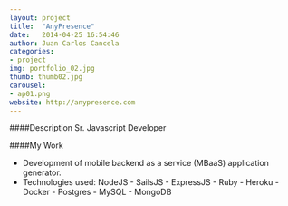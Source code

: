 ```yaml
---
layout: project
title:  "AnyPresence"
date:   2014-04-25 16:54:46
author: Juan Carlos Cancela
categories:
- project
img: portfolio_02.jpg
thumb: thumb02.jpg
carousel:
- ap01.png
website: http://anypresence.com
---
```

####Description
Sr. Javascript Developer

####My Work
* Development of mobile backend as a service (MBaaS) application generator.
* Technologies used: NodeJS - SailsJS - ExpressJS - Ruby - Heroku - Docker - Postgres - MySQL - MongoDB